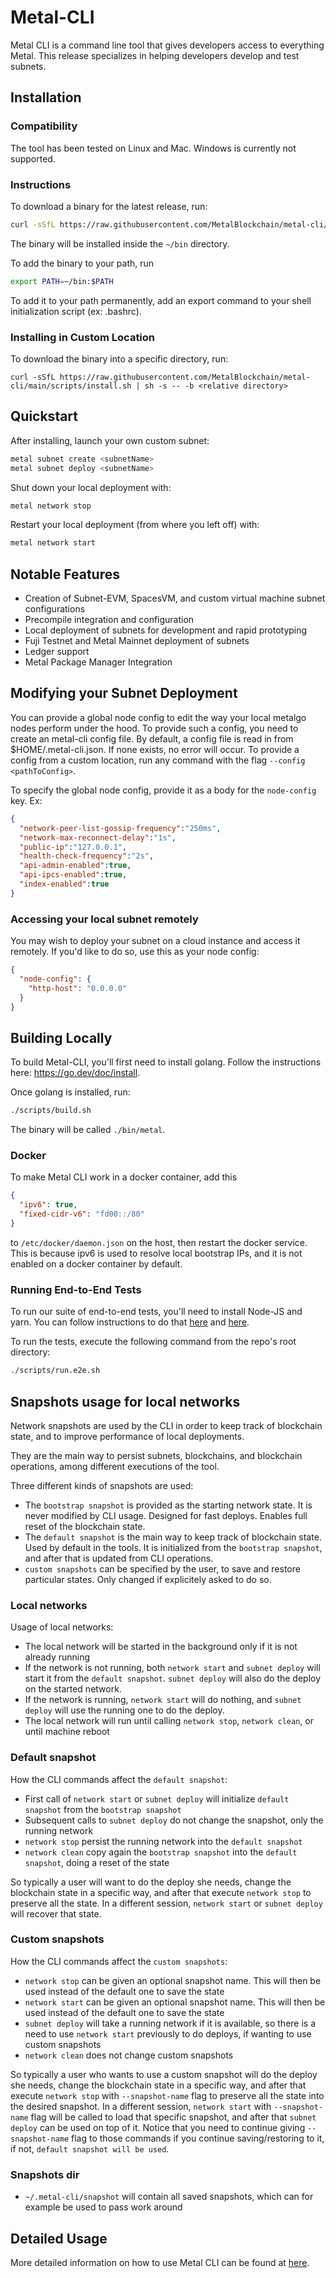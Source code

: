 # Metal-CLI

Metal CLI is a command line tool that gives developers access to everything Metal. This release specializes in helping developers develop and test subnets.

## Installation

### Compatibility

The tool has been tested on Linux and Mac. Windows is currently not supported.

### Instructions

To download a binary for the latest release, run:

```sh
curl -sSfL https://raw.githubusercontent.com/MetalBlockchain/metal-cli/main/scripts/install.sh | sh -s
```

The binary will be installed inside the `~/bin` directory.

To add the binary to your path, run

```sh
export PATH=~/bin:$PATH
```

To add it to your path permanently, add an export command to your shell initialization script (ex: .bashrc).

### Installing in Custom Location

To download the binary into a specific directory, run:

```
curl -sSfL https://raw.githubusercontent.com/MetalBlockchain/metal-cli/main/scripts/install.sh | sh -s -- -b <relative directory>
```

## Quickstart

After installing, launch your own custom subnet:

```bash
metal subnet create <subnetName>
metal subnet deploy <subnetName>
```

Shut down your local deployment with:

```bash
metal network stop
```

Restart your local deployment (from where you left off) with:

```bash
metal network start
```

## Notable Features

- Creation of Subnet-EVM, SpacesVM, and custom virtual machine subnet configurations
- Precompile integration and configuration
- Local deployment of subnets for development and rapid prototyping
- Fuji Testnet and Metal Mainnet deployment of subnets
- Ledger support
- Metal Package Manager Integration

## Modifying your Subnet Deployment

You can provide a global node config to edit the way your local metalgo nodes perform under the hood. To provide such a config, you need to create an metal-cli config file. By default, a config file is read in from $HOME/.metal-cli.json. If none exists, no error will occur. To provide a config from a custom location, run any command with the flag `--config <pathToConfig>`.

To specify the global node config, provide it as a body for the `node-config` key. Ex:

```json
{
  "network-peer-list-gossip-frequency":"250ms",
  "network-max-reconnect-delay":"1s",
  "public-ip":"127.0.0.1",
  "health-check-frequency":"2s",
  "api-admin-enabled":true,
  "api-ipcs-enabled":true,
  "index-enabled":true
}
```

### Accessing your local subnet remotely

You may wish to deploy your subnet on a cloud instance and access it remotely. If you'd like to do so, use this as your node config:

```json
{
  "node-config": {
    "http-host": "0.0.0.0"
  }
}
```

## Building Locally

To build Metal-CLI, you'll first need to install golang. Follow the instructions here: https://go.dev/doc/install.

Once golang is installed, run:

```bash
./scripts/build.sh
```

The binary will be called `./bin/metal`.

### Docker

To make Metal CLI work in a docker container, add this

```json
{
  "ipv6": true,
  "fixed-cidr-v6": "fd00::/80"
}
```

to `/etc/docker/daemon.json` on the host, then restart the docker service. This is because ipv6 is used to resolve local bootstrap IPs, and it is not enabled on a docker container by default.

### Running End-to-End Tests

To run our suite of end-to-end tests, you'll need to install Node-JS and yarn. You can follow instructions to do that [here](https://docs.npmjs.com/downloading-and-installing-node-js-and-npm) and [here](https://classic.yarnpkg.com/lang/en/docs/install/).

To run the tests, execute the following command from the repo's root directory:

```bash
./scripts/run.e2e.sh
```

## Snapshots usage for local networks

Network snapshots are used by the CLI in order to keep track of blockchain state, and to improve performance of local deployments.

They are the main way to persist subnets, blockchains, and blockchain operations, among different executions of the tool.

Three different kinds of snapshots are used:
- The `bootstrap snapshot` is provided as the starting network state. It is never modified by CLI usage.
Designed for fast deploys. Enables full reset of the blockchain state.
- The `default snapshot` is the main way to keep track of blockchain state. Used by default in the tools.
It is initialized from the `bootstrap snapshot`, and after that is updated from CLI operations.
- `custom snapshots` can be specified by the user, to save and restore particular states. Only changed if
explicitely asked to do so.

### Local networks

Usage of local networks:
- The local network will be started in the background only if it is not already running
- If the network is not running, both `network start` and `subnet deploy` will start it from the `default snapshot`.
`subnet deploy` will also do the deploy on the started network.
- If the network is running, `network start` will do nothing, and `subnet deploy` will use the running one to do the deploy.
- The local network will run until calling `network stop`, `network clean`, or until machine reboot

### Default snapshot

How the CLI commands affect the `default snapshot`:
- First call of `network start` or `subnet deploy` will initialize `default snapshot` from the `bootstrap snapshot`
- Subsequent calls to `subnet deploy` do not change the snapshot, only the running network
- `network stop` persist the running network into the `default snapshot`
- `network clean` copy again the `bootstrap snapshot` into the `default snapshot`, doing a reset of the state

So typically a user will want to do the deploy she needs, change the blockchain state in a specific way, and
after that execute `network stop` to preserve all the state. In a different session, `network start` or `subnet deploy`
will recover that state.

### Custom snapshots

How the CLI commands affect the `custom snapshots`:
- `network stop` can be given an optional snapshot name. This will then be used instead of the default one to save the state
- `network start` can be given an optional snapshot name. This will then be used instead of the default one to save the state
- `subnet deploy` will take a running network if it is available, so there is a need to use `network start` previously to do
deploys, if wanting to use custom snapshots
- `network clean` does not change custom snapshots

So typically a user who wants to use a custom snapshot will do the deploy she needs, change the blockchain state in a specific way, and
after that execute `network stop` with `--snapshot-name` flag to preserve all the state into the desired snapshot.
In a different session, `network start` with `--snapshot-name` flag will be called to load that specific snapshot, and after that
`subnet deploy` can be used on top of it. Notice that you need to continue giving `--snapshot-name` flag to those commands if you
continue saving/restoring to it, if not, `default snapshot will be used`.

### Snapshots dir

- `~/.metal-cli/snapshot` will contain all saved snapshots, which can for example be used to pass work around

## Detailed Usage

More detailed information on how to use Metal CLI can be found at [here](https://docs.avax.network/subnets/create-a-local-subnet#subnet).
